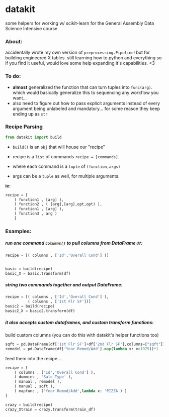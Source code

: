 # datakit
some helpers for working w/ scikit-learn for the General Assembly Data Science Intensive course

### About:  
accidentally wrote my own version of `preprocessing.Pipeline`!  but for building engineered X tables.  still learning how to python and everything so if you find it useful, would love some help expanding it's capabilities. <3

### To do:
- **almost** generalized the function that can turn tuples into `func(arg)`.  which would basically generalize this to sequencing any workflow you want...
- also need to figure out how to pass explicit arguments instead of every argument being unlabeled and mandatory...  for some reason they keep ending up as `str`


### Recipe Parsing

```python
from datakit import build
```

- `build()` is an `obj` that will house our "recipe"

- recipe is a `list` of commands `recipe = [commands]`  
- where each command is a `tuple` of  `(function,args)`
- args can be a `tuple` as well, for multiple arguments.

**ie:**
```python
recipe = [  
    ( function1 , [arg] ),  
    ( function2 , ( [arg],[arg],opt,opt) ),  
    ( function1 , [arg] ),
    ( function3 , arg )
    ]
```

### Examples:


##### run one command `columns()` to pull columns from DataFrame `df`:
```python
recipe = [( columns , ['Id','Overall Cond'] )]


basic = build(recipe)
basic_X = basic.transform(df)
```

##### string two commands together and output DataFrame:

```python
recipe = [( columns , ['Id','Overall Cond'] ),
          ( columns , ['1st Flr SF'])]
basic2 = build(recipe)
basic2_X = basic2.transform(df)
```

##### it also accepts custom dataframes, and custom transform functions:
build custom columns (you can do this with datakit's helper functions too)
```python
sqft = pd.DataFrame(df['1st Flr SF']+df['2nd Flr SF'],columns=["sqft"])
remodel = pd.DataFrame(df['Year Remod/Add'].map(lambda x: x>1975))*1
```

feed them into the recipe...
```python
recipe = [
    ( columns , ['Id','Overall Cond'] ),
    ( dummies , 'Sale Type' ),
    ( manual , remodel ),
    ( manual , sqft ),
    ( mapfunc , ('Year Remod/Add',lambda x: 'PIZZA') )
]

crazy = build(recipe)
crazy_Xtrain = crazy.transform(train_df)
```
